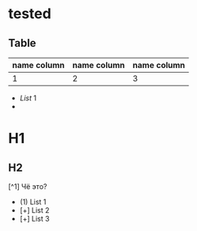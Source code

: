 tested
======

## Table


name column | name column | name column
--- | --- | ---
1 | 2 | 3

*   *List* 1
*   

H1
===

H2
---

[^1] Чё это?

- (1) List 1
- [+] List 2
- [+] List 3
